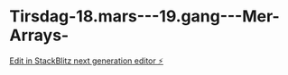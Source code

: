 # Tirsdag-18.mars---19.gang---Mer-Arrays-

[Edit in StackBlitz next generation editor ⚡️](https://stackblitz.com/~/github.com/Claudia2305/Tirsdag-18.mars---19.gang---Mer-Arrays-)